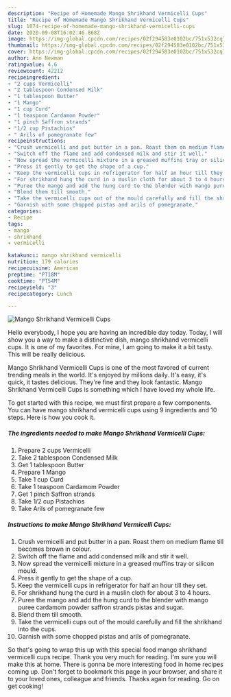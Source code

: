 ```yaml
---
description: "Recipe of Homemade Mango Shrikhand Vermicelli Cups"
title: "Recipe of Homemade Mango Shrikhand Vermicelli Cups"
slug: 1074-recipe-of-homemade-mango-shrikhand-vermicelli-cups
date: 2020-09-08T16:02:46.868Z
image: https://img-global.cpcdn.com/recipes/02f294583e0102bc/751x532cq70/mango-shrikhand-vermicelli-cups-recipe-main-photo.jpg
thumbnail: https://img-global.cpcdn.com/recipes/02f294583e0102bc/751x532cq70/mango-shrikhand-vermicelli-cups-recipe-main-photo.jpg
cover: https://img-global.cpcdn.com/recipes/02f294583e0102bc/751x532cq70/mango-shrikhand-vermicelli-cups-recipe-main-photo.jpg
author: Ann Newman
ratingvalue: 4.6
reviewcount: 42212
recipeingredient:
- "2 cups Vermicelli"
- "2 tablespoon Condensed Milk"
- "1 tablespoon Butter"
- "1 Mango"
- "1 cup Curd"
- "1 teaspoon Cardamom Powder"
- "1 pinch Saffron strands"
- "1/2 cup Pistachios"
- " Arils of pomegranate few"
recipeinstructions:
- "Crush vermicelli and put butter in a pan. Roast them on medium flame till becomes brown in colour."
- "Switch off the flame and add condensed milk and stir it well."
- "Now spread the vermicelli mixture in a greased muffins tray or silicon mould."
- "Press it gently to get the shape of a cup."
- "Keep the vermicelli cups in refrigerator for half an hour till they set."
- "For shrikhand hung the curd in a muslin cloth for about 3 to 4 hours."
- "Puree the mango and add the hung curd to the blender with mango puree cardamom powder saffron strands pistas and sugar."
- "Blend them till smooth."
- "Take the vermicelli cups out of the mould carefully and fill the shrikhand into the cups."
- "Garnish with some chopped pistas and arils of pomegranate."
categories:
- Recipe
tags:
- mango
- shrikhand
- vermicelli

katakunci: mango shrikhand vermicelli 
nutrition: 179 calories
recipecuisine: American
preptime: "PT18M"
cooktime: "PT54M"
recipeyield: "3"
recipecategory: Lunch

---
```



![Mango Shrikhand Vermicelli Cups](https://img-global.cpcdn.com/recipes/02f294583e0102bc/751x532cq70/mango-shrikhand-vermicelli-cups-recipe-main-photo.jpg)

Hello everybody, I hope you are having an incredible day today. Today, I will show you a way to make a distinctive dish, mango shrikhand vermicelli cups. It is one of my favorites. For mine, I am going to make it a bit tasty. This will be really delicious.

Mango Shrikhand Vermicelli Cups is one of the most favored of current trending meals in the world. It's enjoyed by millions daily. It's easy, it's quick, it tastes delicious. They're fine and they look fantastic. Mango Shrikhand Vermicelli Cups is something which I have loved my whole life.




To get started with this recipe, we must first prepare a few components. You can have mango shrikhand vermicelli cups using 9 ingredients and 10 steps. Here is how you cook it.

<!--inarticleads1-->

##### The ingredients needed to make Mango Shrikhand Vermicelli Cups:

1. Prepare 2 cups Vermicelli
1. Take 2 tablespoon Condensed Milk
1. Get 1 tablespoon Butter
1. Prepare 1 Mango
1. Take 1 cup Curd
1. Take 1 teaspoon Cardamom Powder
1. Get 1 pinch Saffron strands
1. Take 1/2 cup Pistachios
1. Take  Arils of pomegranate few




<!--inarticleads2-->

##### Instructions to make Mango Shrikhand Vermicelli Cups:

1. Crush vermicelli and put butter in a pan. Roast them on medium flame till becomes brown in colour.
1. Switch off the flame and add condensed milk and stir it well.
1. Now spread the vermicelli mixture in a greased muffins tray or silicon mould.
1. Press it gently to get the shape of a cup.
1. Keep the vermicelli cups in refrigerator for half an hour till they set.
1. For shrikhand hung the curd in a muslin cloth for about 3 to 4 hours.
1. Puree the mango and add the hung curd to the blender with mango puree cardamom powder saffron strands pistas and sugar.
1. Blend them till smooth.
1. Take the vermicelli cups out of the mould carefully and fill the shrikhand into the cups.
1. Garnish with some chopped pistas and arils of pomegranate.




So that's going to wrap this up with this special food mango shrikhand vermicelli cups recipe. Thank you very much for reading. I'm sure you will make this at home. There is gonna be more interesting food in home recipes coming up. Don't forget to bookmark this page in your browser, and share it to your loved ones, colleague and friends. Thanks again for reading. Go on get cooking!
